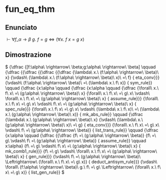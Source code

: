 # fun\_eq\_thm

## Enunciato

$\vdash \forall f\_{\alpha \rightarrow \beta}\ g.\ f = g \Leftrightarrow (\forall x.\ f\ x = g\ x)$

## Dimostrazione

$
{\dfrac
        {[f:\alpha\ \rightarrow\ \beta;g:\alpha\ \rightarrow\ \beta]
        \qquad
        {\dfrac
                {{\dfrac
                        {{\dfrac
                                {{\dfrac
                                        {\lambda\ x.\ (f:\alpha\ \rightarrow\ \beta)\ x}
                                        {\vdash\ (\lambda\ x.\ (f:\alpha\ \rightarrow\ \beta)\ x)\ =\ f}
                                        { eta\_conv}}}
                                {\vdash\ (f:\alpha\ \rightarrow\ \beta)\ =\ (\lambda\ x.\ f\ x)}
                                { sym\_rule}}
                        \qquad
                        {\dfrac
                                {x:\alpha
                                \qquad
                                {\dfrac
                                        {x:\alpha
                                        \qquad
                                        {\dfrac
                                                {\forall\ x.\ f\ x\ =\ (g:\alpha\ \rightarrow\ \beta)\ x}
                                                {\forall\ x.\ f\ x\ =\ g\ x\ \vdash\ \forall\ x.\ f\ x\ =\ (g:\alpha\ \rightarrow\ \beta)\ x}
                                                { assume\_rule}}}
                                        {\forall\ x.\ f\ x\ =\ g\ x\ \vdash\ f\ x\ =\ (g:\alpha\ \rightarrow\ \beta)\ x}
                                        { spec\_rule}}}
                                {\forall\ x.\ f\ x\ =\ g\ x\ \vdash\ (\lambda\ x.\ f\ x)\ =\ (\lambda\ x.\ (g:\alpha\ \rightarrow\ \beta)\ x)}
                                { mk\_abs\_rule}}
                        \qquad
                        {\dfrac
                                {\lambda\ x.\ (g:\alpha\ \rightarrow\ \beta)\ x}
                                {\vdash\ (\lambda\ x.\ (g:\alpha\ \rightarrow\ \beta)\ x)\ =\ g}
                                { eta\_conv}}}
                        {\forall\ x.\ f\ x\ =\ g\ x\ \vdash\ f\ =\ (g:\alpha\ \rightarrow\ \beta)}
                        { list\_trans\_rule}}
                \qquad
                {\dfrac
                        {x:\alpha
                        \qquad
                        {\dfrac
                                {{\dfrac
                                        {f\ =\ (g:\alpha\ \rightarrow\ \beta)}
                                        {f\ =\ g\ \vdash\ f\ =\ (g:\alpha\ \rightarrow\ \beta)}
                                        { assume\_rule}}
                                \qquad
                                x:\alpha}
                                {f\ =\ g\ \vdash\ f\ x\ =\ (g:\alpha\ \rightarrow\ \beta)\ x}
                                { mk\_comb1\_rule}}}
                        {f\ =\ g\ \vdash\ \forall\ x.\ f\ x\ =\ (g:\alpha\ \rightarrow\ \beta)\ x}
                        { gen\_rule}}}
                {\vdash\ f\ =\ (g:\alpha\ \rightarrow\ \beta)\ \Leftrightarrow\ (\forall\ x.\ f\ x\ =\ g\ x)}
                { deduct\_antisym\_rule}}}
        {\vdash\ \forall\ (f:\alpha\ \rightarrow\ \beta)\ g.\ f\ =\ g\ \Leftrightarrow\ (\forall\ x.\ f\ x\ =\ g\ x)}
        { list\_gen\_rule}}
$